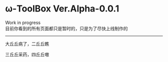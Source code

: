 # ω-ToolBox Ver.Alpha-0.0.1
Work in progress  
目前你看到的所有页面都只是暂时的，只是为了尽快上线制作的
  
****
大丘丘病了，二丘丘瞧

三丘丘采药，四丘丘嗷